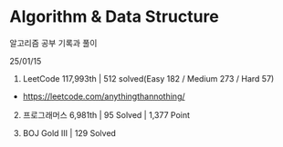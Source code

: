 # Algorithm & Data Structure

알고리즘 공부 기록과 풀이

25/01/15

1. LeetCode 117,993th | 512 solved(Easy 182 / Medium 273 / Hard 57)
- https://leetcode.com/anythingthannothing/

2. 프로그래머스 6,981th | 95 Solved | 1,377 Point

3. BOJ Gold III | 129 Solved
